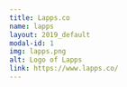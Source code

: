 ```yaml
---
title: Lapps.co
name: lapps
layout: 2019_default
modal-id: 1
img: lapps.png
alt: Logo of Lapps
link: https://www.lapps.co/
---
```

